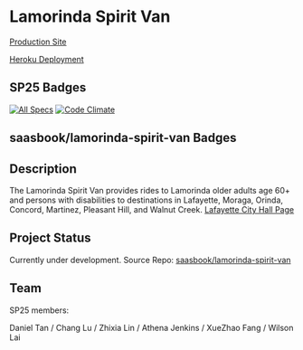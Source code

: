 # Lamorinda Spirit Van
[Production Site]()

[Heroku Deployment](https://sp25-01-lamorinda-47bdcb4ecf96.herokuapp.com)

## SP25 Badges
[![All Specs](https://github.com/cs169/lamorinda-spirit-van/actions/workflows/ci.yml/badge.svg)](https://github.com/cs169/lamorinda-spirit-van/actions/workflows/ci.yml)
[![Code Climate](https://codeclimate.com/github/cs169/lamorinda-spirit-van.png)](https://codeclimate.com/github/cs169/lamorinda-spirit-van)

## saasbook/lamorinda-spirit-van Badges

## Description
The Lamorinda Spirit Van provides rides to Lamorinda older adults age 60+ and persons with disabilities to destinations in Lafayette, Moraga, Orinda, Concord, Martinez, Pleasant Hill, and Walnut Creek.
[Lafayette City Hall Page](https://www.lovelafayette.org/city-hall/city-departments/parks-trails-recreation/senior-services/lamorinda-spirit-van)

## Project Status
Currently under development. Source Repo: [saasbook/lamorinda-spirit-van](https://github.com/saasbook/lamorinda-spirit-van)

## Team
SP25 members:

Daniel Tan / Chang Lu / Zhixia Lin / Athena Jenkins / XueZhao Fang / Wilson Lai
